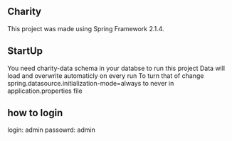 
## Charity
This project was made using Spring Framework 2.1.4.

## StartUp
You need charity-data schema in your databse to run this project
Data will load and overwrite automaticly on every run
To turn that of change spring.datasource.initialization-mode=always to never in application.properties file

## how to login
login: admin
passowrd: admin
